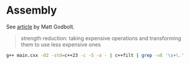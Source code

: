 # Assembly
See [article](https://queue.acm.org/detail.cfm?id=3372264) by Matt Godbolt.

> strength reduction: taking expensive operations and transforming them to use
> less expensive ones

```bash
g++ main.cxx -O2 -std=c++23 -c -S -o - | c++filt | grep -vE '\s+\.'
```

